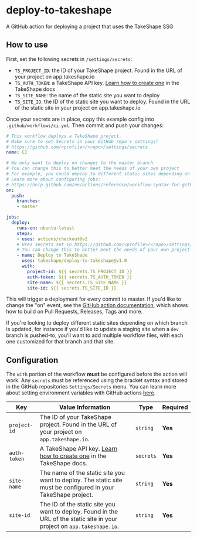 # deploy-to-takeshape
A GitHub action for deploying a project that uses the TakeShape SSG

## How to use
First, set the following secrets in `/settings/secrets`:
  
* `TS_PROJECT_ID`: the ID of your TakeShape project. Found in the URL of your project on app.takeshape.io
* `TS_AUTH_TOKEN`: a TakeShape API key. [Learn how to create one](https://www.takeshape.io/docs/creating-an-api-key/) in the TakeShape docs
* `TS_SITE_NAME`: the name of the static site you want to deploy
* `TS_SITE_ID`: the ID of the static site you want to deploy. Found in the URL of the static site in your project on app.takeshape.io

Once your secrets are in place, copy this example config into `.github/workflows/ci.yml`. Then commit and push your changes:

```yml
# This workflow deploys a TakeShape project.
# Make sure to set Secrets in your GitHub repo's settings!
# https://github.com/<profile>/<repo>/settings/secrets 
name: CI

# We only want to deploy on changes to the master branch
# You can change this to better meet the needs of your own project
# For example, you could deploy to different static sites depending on the branch
# Learn more about configuring jobs:
# https://help.github.com/en/actions/reference/workflow-syntax-for-github-actions
on:
  push:
    branches:
    - master

jobs:
  deploy:
    runs-on: ubuntu-latest
    steps:
    - uses: actions/checkout@v2
    # Uses secrets set in https://github.com/<profile>/<repo>/settings/secrets
    # You can change this to better meet the needs of your own project
    - name: Deploy to TakeShape
      uses: takeshape/deploy-to-takeshape@v1.0
      with:
        project-id: ${{ secrets.TS_PROJECT_ID }}
        auth-token: ${{ secrets.TS_AUTH_TOKEN }}
        site-name: ${{ secrets.TS_SITE_NAME }} 
        site-id: ${{ secrets.TS_SITE_ID }}
```

This will trigger a deployment for every commit to master. If you'd like to change the "on" event,
see the [GitHub action documentation](https://help.github.com/en/github/automating-your-workflow-with-github-actions/workflow-syntax-for-github-actions#on),
which shows how to build on Pull Requests, Releases, Tags and more.

If you're looking to deploy different static sites depending on which branch is updated,
for instance if you'd like to update a staging site when a `dev` branch is pushed-to,
you'll want to add multiple workflow files, with each one customized for that branch and that site.

## Configuration

The `with` portion of the workflow **must** be configured before the action will work. Any `secrets` must be referenced using the bracket syntax and stored in the GitHub repositories `Settings/Secrets` menu. You can learn more about setting environment variables with GitHub actions [here](https://help.github.com/en/articles/workflow-syntax-for-github-actions#jobsjob_idstepsenv).

| Key  | Value Information | Type | Required |
| ------------- | ------------- | ------------- | ------------- |
| `project-id`  | The ID of your TakeShape project. Found in the URL of your project on `app.takeshape.io`. | `string` | **Yes** |
| `auth-token`  | A TakeShape API key. [Learn how to create one](https://www.takeshape.io/docs/creating-an-api-key/) in the TakeShape docs. | `secrets` | **Yes** |
| `site-name` | The name of the static site you want to deploy. The static site must be configured in your TakeShape project. | `string` | **Yes** |
| `site-id` | The ID of the static site you want to deploy. Found in the URL of the static site in your project on `app.takeshape.io`. | `string` | **Yes** |

